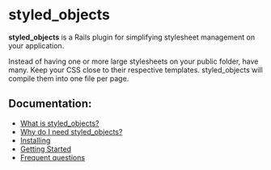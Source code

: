 # styled_objects

__styled_objects__ is a Rails plugin for simplifying stylesheet management on your application.

Instead of having one or more large stylesheets on your public folder, have many.
Keep your CSS close to their respective templates. styled_objects will compile them into one file per page.

## Documentation:

* [What is styled_objects?](http://wiki.github.com/pgte/styled_objects#what)
* [Why do I need styled_objects?](http://wiki.github.com/pgte/styled_objects#why)
* [Installing](http://wiki.github.com/pgte/styled_objects/installing)
* [Getting Started](http://wiki.github.com/pgte/styled_objects/getting-started)
* [Frequent questions](http://wiki.github.com/pgte/styled_objects/frequent-questions)
